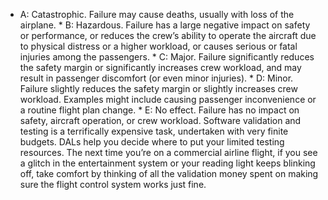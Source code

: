 *  A: Catastrophic. Failure may cause deaths, usually with loss of the airplane. *  B: Hazardous. Failure has a large negative impact on safety or performance, or reduces the crew’s ability to operate the aircraft due to physical distress or a higher workload, or causes serious or fatal injuries among the passengers. *  C: Major. Failure significantly reduces the safety margin or significantly increases crew workload, and may result in passenger discomfort (or even minor injuries). *  D: Minor. Failure slightly reduces the safety margin or slightly increases crew workload. Examples might include causing passenger inconvenience or a routine flight plan change. *  E: No effect. Failure has no impact on safety, aircraft operation, or crew workload. Software validation and testing is a terrifically expensive task, undertaken with very finite budgets. DALs help you decide where to put your limited testing resources. The next time you’re on a commercial airline flight, if you see a glitch in the entertainment system or your reading light keeps blinking off, take comfort by thinking of all the validation money spent on making sure the flight control system works just fine.